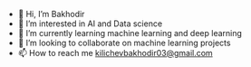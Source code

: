 - 👋 Hi, I’m Bakhodir
- 👀 I’m interested in AI and Data science
- 🌱 I’m currently learning machine learning and deep learning
- 💞️ I’m looking to collaborate on machine learning projects
- 📫 How to reach me kilichevbakhodir03@gmail.com

<!---
BAXA88bek/BAXA88bek is a ✨ special ✨ repository because its `README.md` (this file) appears on your GitHub profile.
You can click the Preview link to take a look at your changes.
--->
